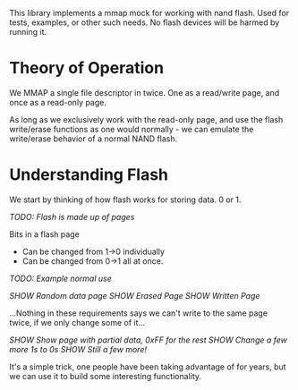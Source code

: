 This library implements a mmap mock for working with nand flash.  Used for tests, examples, or other such needs.  No flash devices will be harmed by running it.

# Theory of Operation
We MMAP a single file descriptor in twice.  One as a read/write page, and once as a read-only page.

As long as we exclusively work with the read-only page, and use the flash write/erase functions as one would normally - we can emulate the write/erase behavior of a normal NAND flash.

# Understanding Flash
We start by thinking of how flash works for storing data.  0 or 1. 

_TODO: Flash is made up of pages_

Bits in a flash page
* Can be changed from 1->0 individually
* Can be changed from 0->1 all at once.

_TODO: Example normal use_

  _SHOW Random data page_
  _SHOW Erased Page_
  _SHOW Written Page_

...Nothing in these requirements says we can't write to the same page twice, if we only change some of it...

  _SHOW Show page with partial data, 0xFF for the rest_
  _SHOW Change a few more 1s to 0s_
  _SHOW Still a few more!_


It's a simple trick, one people have been taking advantage of for years, but we can use it to build some interesting functionality.





